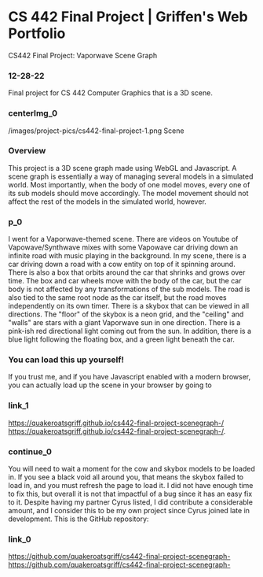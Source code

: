 # CS 442 Final Project | Griffen's Web Portfolio
CS442 Final Project: Vaporwave Scene Graph
### 12-28-22
Final project for CS 442 Computer Graphics that is a 3D scene.
### centerImg_0
/images/project-pics/cs442-final-project-1.png Scene
### Overview
This project is a 3D scene graph made using WebGL and Javascript. A scene graph is essentially a way
of managing several models in a simulated world. Most importantly, when the body of one model moves,
every one of its sub models should move accordingly. The model movement should not affect the rest
of the models in the simulated world, however.
### p_0
I went for a Vaporwave-themed scene. There are videos on Youtube of Vapowave/Synthwave mixes with
some Vapowave car driving down an infinite road with music playing in the background. In my scene,
there is a car driving down a road with a cow entity on top of it spinning around. There is also a
box that orbits around the car that shrinks and grows over time. The box and car wheels move with
the body of the car, but the car body is not affected by any transformations of the sub models. The
road is also tied to the same root node as the car itself, but the road moves independently on its
own timer. There is a skybox that can be viewed in all directions. The "floor" of the skybox is a
neon grid, and the "ceiling" and "walls" are stars with a giant Vaporwave sun in one direction.
There is a pink-ish red directional light coming out from the sun. In addition, there is a blue
light following the floating box, and a green light beneath the car.
### You can load this up yourself!
If you trust me, and if you have Javascript enabled with a modern browser, you can actually load up
the scene in your browser by going to
### link_1
https://quakeroatsgriff.github.io/cs442-final-project-scenegraph-/ https://quakeroatsgriff.github.io/cs442-final-project-scenegraph-/.
### continue_0
You will need to wait a moment for the cow and skybox models to be loaded in. If you see a black void
all around you, that means the skybox failed to load in, and you must refresh the page to load it. I
did not have enough time to fix this, but overall it is not that impactful of a bug since it has an
easy fix to it. Despite having my partner Cyrus listed, I did contribute a considerable amount, and I
consider this to be my own project since Cyrus joined late in development. This is the GitHub repository:
### link_0
https://github.com/quakeroatsgriff/cs442-final-project-scenegraph- https://github.com/quakeroatsgriff/cs442-final-project-scenegraph-